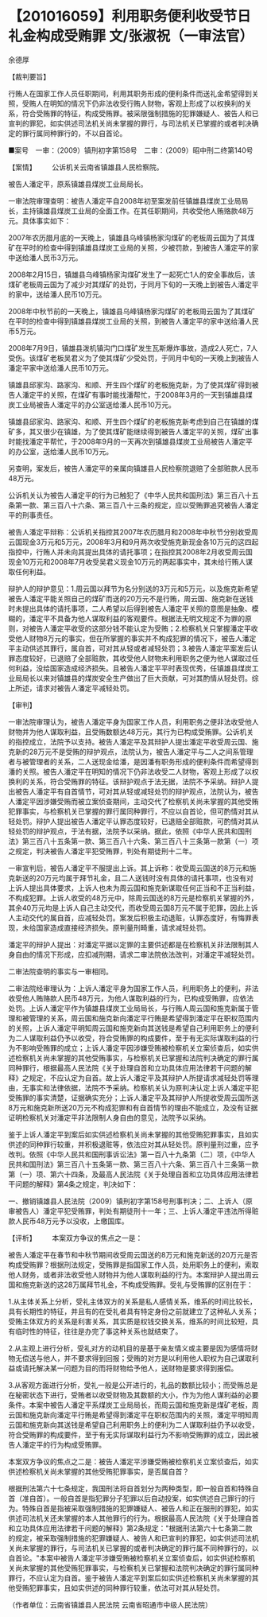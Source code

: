 # 【201016059】利用职务便利收受节日礼金构成受贿罪 文/张淑祝（一审法官）

余德厚

【裁判要旨】

行贿人在国家工作人员任职期间，利用其职务形成的便利条件而送礼金希望得到关照，受贿人在明知的情况下仍非法收受行贿人财物，客观上形成了以权换利的关系，符合受贿罪的特征，构成受贿罪。被采限强制措施的犯罪嫌疑人、被告人和已宣判的罪犯，如实供述司法机关尚未掌握的罪行，与司法机关已掌握的或者判决确定的罪行属同种罪行的，不以自首论。

■案号　一审：（2009）镇刑初字第158号　二审：（2009）昭中刑二终第140号

【案情】 　　公诉机关云南省镇雄县人民检察院。

被告人潘定平，原系镇雄县煤炭工业局局长。

一审法院审理查明：被告人潘定平自2008年初至案发前任镇雄县煤炭工业局局长，主持镇雄县煤炭工业局的全面工作。在其任职期间，共收受他人贿赂款48万元。具体事实如下：

2007年农历腊月底的一天晚上，镇雄县乌峰镇杨家沟煤矿的老板周云国为了其煤矿在平时的检查中得到镇雄县煤炭工业局的关照，少被罚款，到被告人潘定平的家中送给潘人民币3万元。

2008年2月15日，镇雄县乌峰镇杨家沟煤矿发生了一起死亡1人的安全事故后，该煤矿老板周云国为了减少对其煤矿的处罚，于同月下旬的一天晚上到被告人潘定平的家中，送给潘人民币10万元。

2008年中秋节前的一天晚上，镇雄县乌峰镇杨家沟煤矿的老板周云国为了其煤矿在平时的检查中得到镇雄县煤炭工业局的关照，到被告人潘定平的家中送给潘人民币5万元。

2008年7月9日，镇雄县泼机镇沟门口煤矿发生瓦斯爆炸事故，造成2人死亡，7人受伤。该煤矿老板吴君义为了使其煤矿少受处罚，于同月中旬的一天晚上到被告人潘定平家中送给潘人民币10万元。

镇雄县邱家沟、路家沟、和顺、开生四个煤矿的老板施克新，为了使其煤矿得到被告人潘定平的关照，在煤矿有事时能找潘帮忙，于2008年3月的一天到镇雄县煤炭工业局被告人潘定平的办公室送给潘人民币10万元。

镇雄县邱家沟、路家沟、和顺、开生四个煤矿的老板施克新考虑到自己在镇雄的煤矿多，其又很少在镇雄，为了使其煤矿能继续得到被告人潘定平的关照，煤矿出事时能找潘定平帮忙，于2008年9月的一天再次到镇雄县煤炭工业局被告人潘定平的办公室，送给潘人民币10万元。

另查明，案发后，被告人潘定平的亲属向镇雄县人民检察院退赔了全部赃款人民币48万元。

公诉机关认为被告人潘定平的行为已触犯了《中华人民共和国刑法》第三百八十五条第一款、第三百八十六条、第三百八十三条的规定，应以受贿罪追究被告人潘定平的刑事责任。

被告人潘定平辩称：公诉机关指控其2007年农历腊月和2008年中秋节分别收受周云国现金3万元和5万元，2008年3月和9月两次收受施克新现金各10万元的这四起指控中，行贿人并未向其提出具体的请托事项；在指控其2008年2月收受周云国现金10万元和2008年7月收受吴君义现金10万元的两起事实中，其未给行贿人谋取任何利益。

辩护人的辩护意见：1.周云国以拜节为名分别送的3万元和5万元，以及施克新希望被告人潘定平能关照自己的煤矿而送的20万元不是行贿，周云国、施克新在送钱时未提出具体的请托事项，二人希望以后得到被告人潘定平关照的意图是抽象、模糊的，潘定平不具备为他人谋取利益的客观要件。根据法无明文规定不为罪的原则，对被告人潘定平收受的这部分钱不能认定为受贿；2.检察机关只掌握潘定平收受他人财物8万元的事实，但在所掌握的事实并不构成犯罪的情况下，被告人潘定平主动供述其罪行，属自首，可对其从轻或者减轻处罚；3.被告人潘定平案发后认罪态度较好，已退赔了全部赃款，其收受他人财物未利用职务之便为他人谋取过任何利益，没给国家造成经济损失。且被告人潘定平平时表现优秀，任镇雄县煤炭工业局局长以来对镇雄县的煤炭安全生产做出了巨大贡献，可对其酌情从轻处罚。综上所述，请求对被告人潘定平减轻处罚。

【审判】

一审法院审理认为，被告人潘定平身为国家工作人员，利用职务之便非法收受他人财物并为他人谋取利益，且受贿数额达48万元，其行为已构成受贿罪。公诉机关的指控成立，法院予以支持。被告人潘定平及其辩护人提出潘定平收受周云国、施克新的28万元不是受贿的辩护观点，法院认为，被告人潘定平与二人之间系管理者与被管理者的关系，二人送现金给潘，是因潘有职务形成的便利条件而希望得到潘的关照。被告人潘定平在明知的情况下仍非法收受二人财物，客观上形成了以权换利的关系，符合受贿罪的特征。该辩护观点于法无据，法院不予采纳。辩护人提出被告人潘定平有自首情节，可对其从轻或减轻处罚的辩护观点，法院认为，被告人潘定平因涉嫌受贿而被立案侦查期间，主动交代了检察机关尚未掌握的其他受贿犯罪事实，与检察机关已掌握的罪行属同种罪行，不应以自首论，但可酌情对其从轻处罚。辩护人提出被告人潘定平认罪态度较好，已退赔全部赃款，可酌情对其从轻处罚的辩护观点，于法有据，法院予以采纳。据此，依照《中华人民共和国刑法》第三百八十五条第一款、第三百八十六条、第三百八十三条第一款第（一）项之规定，判决被告人潘定平犯受贿罪，判处有期徒刑十二年。

一审宣判后，被告人潘定平不服提出上诉。其上诉称：收受周云国送的8万元和施克新送的20万元均属于拜节礼金，且二人送钱时没有具体的请托事项，也没有对上诉人提出具体要求，上诉人也未为周云国和施克新谋取任何正当和不正当利益，不构成犯罪。上诉人收受的48万元中，除周云国送的8万元是检察机关掌握的外，其余40万元均是上诉人自己主动交代，而收受周云国8万元不属于犯罪，因此上诉人主动交代的属自首，应减轻处罚。案发后积极主动退赃，认罪态度好，有悔罪表现，未给国家造成直接经济损失。原判量刑畸重，请求减轻处罚。

潘定平的辩护人提出：对潘定平据以定罪的主要供述都是在检察机关非法限制其人身自由的情况下形成，应扣减刑期，请求二审法院依法改判，对潘定平减轻处罚。

二审法院查明的事实与一审相同。

二审法院经审理认为：上诉人潘定平身为国家工作人员，利用职务上的便利，非法收受他人贿赂款人民币48万元，为他人谋取利益的行为，已构成受贿罪，应依法处罚。上诉人潘定平作为镇雄县煤炭工业局局长，与行贿人周云国和施克新属于管理和被管理的关系，周云国和施克新向潘定平行贿是希望得到潘定平在职权范围内的关照，上诉人潘定平明知周云国和施克新向其送钱是希望自己利用职务上的便利为二人谋取利益仍予以收受，符合受贿罪的构成要件，至于有无实际谋取利益的行为不影响受贿罪的成立；上诉人潘定平因涉嫌受贿被检察机关立案侦查后，如实供述检察机关尚未掌握的其他受贿事实，与检察机关已掌握和法院判决确定的罪行属同种罪行，根据最高人民法院《关于处理自首和立功具体应用法律若干问题的解释》之规定，不应认定为自首。故上诉人潘定平及其辩护人所提请求减轻处罚等理由，无事实和法律依据，法院不予采纳。检察机关认为原判决认定上诉人潘定平犯受贿罪的事实清楚，证据确实充分；上诉人潘定平及其辩护人所提收受周云国所送8万元和施克新所送20万元不构成犯罪和有自首情节的理由不能成立，及没有证据证明检察机关对潘定平非法限制人身自由的意见，法院予以采纳。

鉴于上诉人潘定平到案后如实供述检察机关尚未掌握的其他受贿犯罪事实，且如实供述的同种罪行较重，并积极退赃等，依法应对其从轻处罚。原判量刑过重，应予改判。依照《中华人民共和国刑事诉讼法》第一百八十九条第（二）项，《中华人民共和国刑法》第三百八十五条第一款、第三百八十六条、第三百八十三条第一款第（一）项、第六十四条，及最高人民法院《关于处理自首和立功具体应用法律若干问题的解释》第4条之规定，判决如下：

一、撤销镇雄县人民法院（2009）镇刑初字第158号刑事判决；二、上诉人（原审被告人）潘定平犯受贿罪，判处有期徒刑十一年；三、上诉人潘定平违法所得赃款人民币48万元予以没收，上缴国库。

【评析】 　　本案双方争议的焦点之一是：

被告人潘定平在春节和中秋节期间收受周云国送的8万元和施克新送的20万元是否构成受贿罪？根据刑法规定，受贿罪是指国家工作人员，处用职务上的便利，索取他人财务，或者非法收受他人财物并为他人谋取利益的行为。本案辩护人提出周云国和施克新送的这28万属拜节礼金，不构成受贿罪。受礼与受贿罪的区别在于：

1.从主体关系上分析，受礼主体双方的关系是私人感情关系，维系的时间比较长，具有长期性的特征，并且有的在受礼者具有特定身份之前就建立了这种私人关系；受贿主体双方的关系是利害关系，其实质是权钱交换关系，维系的时间比较短，具有临时性的特征，往往是办完了事这种关系也就结束了。

2.从主观上进行分析，受礼对方的动机目的是基于亲友情义或主要是因为感情将财物无偿送与他人，并不要求得到回报；受贿的对方是以利用他人职权为自己谋取利益或请托解决某一问题为目的而将财物给予他人，送财物是要求得到报偿。

3.从客观方面进行分析，受礼一般是公开进行的，礼品的数额比较小；而受贿总是在秘密状态下进行，受贿者以收受财物及其数额的大小，作为为他人谋利益的必要条件。本案中被告人潘定平系煤炭工业局局长，而周云国和施克新是煤矿老板，周云国和施克新向潘定平行贿是希望得到潘定平在职权范围内的关照，潘定平明知周云国和施克新向其送钱是希望自己利用职务上的便利为二人谋取利益仍予以收受，符合受贿罪的构成要件，至于有无实际谋取利益行为不影响受贿罪的成立，因此被告人潘定平的行为构成受贿罪。

本案双方争议的焦点之二是：被告人潘定平涉嫌受贿被检察机关立案侦查后，如实供述检察机关尚未掌握的其他受贿犯罪事实，是否属自首？

根据刑法第六十七条规定，我国刑法将自首划分为两种类型，即一般自首和特殊自首（准自首）。一般自首是指犯罪分子犯罪以后自动投案，如实供述自己罪行的行为。特殊自首是指被采取强制措施的犯罪嫌疑人、被告人和正在服刑的罪犯，如实供述司法机关还未掌握的本人其他罪行的行为。根据最高人民法院《关于处理自首和立功具体应用法律若干问题的解释》第2条规定："根据刑法第六十七条第二款的规定，被采取强制措施的犯罪嫌疑人、被告人和已宣判的罪犯，如实供述司法机关尚未掌握的罪行，与司法机关已掌握的或者判决确定的罪行属不同种罪行的，以自首论。"本案中被告人潘定平涉嫌受贿被检察机关立案侦查后，如实供述检察机关尚未掌握的其他受贿犯罪事实，与检察机关已掌握和法院判决确定的罪行属同种罪行，不应认定为自首。鉴于被告人潘定平到案后如实供述检察机关尚未掌握的其他受贿犯罪事实，且如实供述的同种罪行较重，依法可对其从轻处罚。

（作者单位：云南省镇雄县人民法院 云南省昭通市中级人民法院）